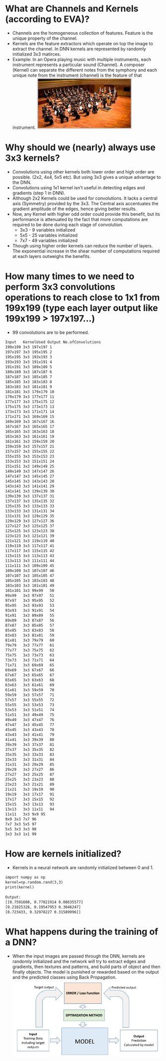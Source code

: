 # What are Channels and Kernels (according to EVA)?
* Channels are the homogeneous collection of features. Feature is the unique property of the channel.
* Kernels are the feature extractors which operate on top the image to extract the channel. In DNN kernels are represented by randomly initialized 3x3 matirces.
* Example: In an Opera playing music with multiple instruments, each instrument represents a particular sound (Channel). A composer (Kernel) can  separate the different notes from the symphony and each unique note from the instrument (channel) is the feature of that instrument.
![](Symphony.PNG)

# Why should we (nearly) always use 3x3 kernels?
* Convolutions using other kernels both lower order and high order are possible. (2x2, 4x4, 5x5 etc). But using 3x3 gives a unique advantage to the DNN.
* Convolutions using 1x1 kernel isn't useful in detecting edges and gradients (step 1 in DNN).
* Although 2x2 Kernels could be used for convolutions. It lacks a central axis (Symmetry) provided by the 3x3. The Central axis accentuates the gradient amplitude of the edges, hence giving better results. 
* Now, any Kernel with higher odd order could provide this benefit, but its performance is attenuated by the fact that more computations are required to be done during each stage of convolution.
  * 3x3 - 9 variables initialized
  * 5x5 - 25 variables initialized
  * 7x7 - 49 variables initialized
* Though using higher order kernels can reduce the number of layers. The exponential increase in the shear number of computations required at each layers outweighs the benefits.

 # How many times to we need to perform 3x3 convolutions operations to reach close to 1x1 from 199x199 (type each layer output like 199x199 > 197x197...)

* 99 convolutions are to be performed.
```
Input	KernelUsed Output No.ofConvolutions
199x199	3x3	197x197	1
197x197	3x3	195x195	2
195x195	3x3	193x193	3
193x193	3x3	191x191	4
191x191	3x3	189x189	5
189x189	3x3	187x187	6
187x187	3x3	185x185	7
185x185	3x3	183x183	8
183x183	3x3	181x181	9
181x181	3x3	179x179	10
179x179	3x3	177x177	11
177x177	3x3	175x175	12
175x175	3x3	173x173	13
173x173	3x3	171x171	14
171x171	3x3	169x169	15
169x169	3x3	167x167	16
167x167	3x3	165x165	17
165x165	3x3	163x163	18
163x163	3x3	161x161	19
161x161	3x3	159x159	20
159x159	3x3	157x157	21
157x157	3x3	155x155	22
155x155	3x3	153x153	23
153x153	3x3	151x151	24
151x151	3x3	149x149	25
149x149	3x3	147x147	26
147x147	3x3	145x145	27
145x145	3x3	143x143	28
143x143	3x3	141x141	29
141x141	3x3	139x139	30
139x139	3x3	137x137	31
137x137	3x3	135x135	32
135x135	3x3	133x133	33
133x133	3x3	131x131	34
131x131	3x3	129x129	35
129x129	3x3	127x127	36
127x127	3x3	125x125	37
125x125	3x3	123x123	38
123x123	3x3	121x121	39
121x121	3x3	119x119	40
119x119	3x3	117x117	41
117x117	3x3	115x115	42
115x115	3x3	113x113	43
113x113	3x3	111x111	44
111x111	3x3	109x109	45
109x109	3x3	107x107	46
107x107	3x3	105x105	47
105x105	3x3	103x103	48
103x103	3x3	101x101	49
101x101	3x3	99x99	50
99x99	3x3	97x97	51
97x97	3x3	95x95	52
95x95	3x3	93x93	53
93x93	3x3	91x91	54
91x91	3x3	89x89	55
89x89	3x3	87x87	56
87x87	3x3	85x85	57
85x85	3x3	83x83	58
83x83	3x3	81x81	59
81x81	3x3	79x79	60
79x79	3x3	77x77	61
77x77	3x3	75x75	62
75x75	3x3	73x73	63
73x73	3x3	71x71	64
71x71	3x3	69x69	65
69x69	3x3	67x67	66
67x67	3x3	65x65	67
65x65	3x3	63x63	68
63x63	3x3	61x61	69
61x61	3x3	59x59	70
59x59	3x3	57x57	71
57x57	3x3	55x55	72
55x55	3x3	53x53	73
53x53	3x3	51x51	74
51x51	3x3	49x49	75
49x49	3x3	47x47	76
47x47	3x3	45x45	77
45x45	3x3	43x43	78
43x43	3x3	41x41	79
41x41	3x3	39x39	80
39x39	3x3	37x37	81
37x37	3x3	35x35	82
35x35	3x3	33x33	83
33x33	3x3	31x31	84
31x31	3x3	29x29	85
29x29	3x3	27x27	86
27x27	3x3	25x25	87
25x25	3x3	23x23	88
23x23	3x3	21x21	89
21x21	3x3	19x19	90
19x19	3x3	17x17	91
17x17	3x3	15x15	92
15x15	3x3	13x13	93
13x13	3x3	11x11	94
11x11	3x3	9x9	95
9x9	3x3	7x7	96
7x7	3x3	5x5	97
5x5	3x3	3x3	98
3x3	3x3	1x1	99
```
# How are kernels initialized?
* Kernels in a neural network are randomly initialized between 0 and 1.
```
import numpy as np
kernel=np.random.rand(3,3)
print(kernel)

Output:
[[0.7591608, 0.77821914 0.08635577]
[0.21025328, 0.19547953 0.3046247]
[0.723433, 0.32978227 0.31589996]]
```
# What happens during the training of a DNN?
* When the input images are passed through the DNN, kernels are randomly initialized and the network will try to extract edges and gradients, then textures and patterns, and build parts of object and then finally objects. The model is punished or rewarded based on the output and the predicted classes using Back Propagation.
![](BasicDNN.PNG)
